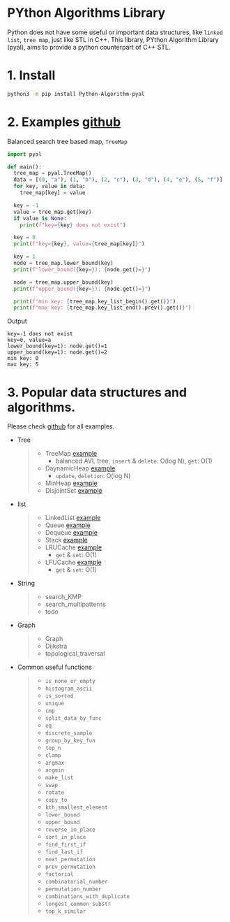 # PYthon Algorithms Library

Python does not have some useful or important data structures, like `linked list`, `tree map`, just like STL in C++. 
This library, PYthon Algorithm Library (pyal), aims to provide a python counterpart of C++ STL.

# 1. Install 
 ```bash
 python3 -m pip install Python-Algorithm-pyal
 ```

# 2. Examples [github](https://github.com/SummerRainET2008/PYthon_Algorithms_Library)

Balanced search tree based map, ```TreeMap```

```python
import pyal

def main():
  tree_map = pyal.TreeMap()
  data = [(0, "a"), (1, "b"), (2, "c"), (3, "d"), (4, "e"), (5, "f")]
  for key, value in data:
    tree_map[key] = value

  key = -1
  value = tree_map.get(key)
  if value is None:
    print(f"key={key} does not exist")

  key = 0
  print(f"key={key}, value={tree_map[key]}")

  key = 1
  node = tree_map.lower_bound(key)
  print(f"lower_bound({key=}): {node.get()=}")

  node = tree_map.upper_bound(key)
  print(f"upper_bound({key=}): {node.get()=}")

  print(f"min key: {tree_map.key_list_begin().get()}")
  print(f"max key: {tree_map.key_list_end().prev().get()}")
```

Output
```
key=-1 does not exist
key=0, value=a
lower_bound(key=1): node.get()=1
upper_bound(key=1): node.get()=2
min key: 0
max key: 5
```


# 3. Popular data structures and algorithms.
  Please check [github](https://github.com/SummerRainET2008/PYthon_Algorithms_Library) for all examples.
  * Tree
    >* TreeMap [example](doc/example_TreeMap.md)
    >   * balanced AVL tree, `insert` & `delete`: O(log N), `get`: O(1)
    >* DaynamicHeap [example](doc/example_DynamicHeap.md)
    >   * `update`, `deletion`: O(log N)
    >* MinHeap [example](doc/example_MinHeap.md)
    >* DisjointSet [example](doc/example_DisjointSet.md)
  * list
    > * LinkedList [example](doc/example_DisjointSet.md)
    > * Queue [example](doc/example_DisjointSet.md)
    > * Dequeue [example](doc/example_DisjointSet.md)
    > * Stack [example](doc/example_DisjointSet.md)
    > * LRUCache [example](doc/example_DisjointSet.md)
    >   * `get` & `set`: O(1)
    > * LFUCache [example](doc/example_DisjointSet.md)
    >   * `get` & `set`: O(1) 
  * String
    >* search_KMP
    >* search_multipatterns
    >  * todo
  * Graph
    > * Graph
    > * Dijkstra
    > * topological_traversal
  * Common useful functions
    > * `is_none_or_empty`
    > * `histogram_ascii`
    > * `is_sorted` 
    > * `unique` 
    > * `cmp`
    > * `split_data_by_func` 
    > * `eq`
    > * `discrete_sample` 
    > * `group_by_key_fun` 
    > * `top_n`
    > * `clamp`
    > * `argmax`
    > * `argmin`
    > * `make_list`
    > * `swap`
    > * `rotate`
    > * `copy_to`
    > * `kth_smallest_element`
    > * `lower_bound`
    > * `upper_bound`
    > * `reverse_in_place`
    > * `sort_in_place`
    > * `find_first_if`
    > * `find_last_if`
    > * `next_permutation`
    > * `prev_permutation`
    > * `factorial`
    > * `combinatorial_number`
    > * `permutation_number`
    > * `combinations_with_duplicate`
    > * `longest_common_substr`
    > * `top_k_similar`
